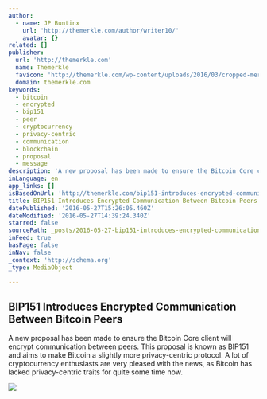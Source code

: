 ```yaml
---
author:
  - name: JP Buntinx
    url: 'http://themerkle.com/author/writer10/'
    avatar: {}
related: []
publisher:
  url: 'http://themerkle.com'
  name: Themerkle
  favicon: 'http://themerkle.com/wp-content/uploads/2016/03/cropped-merkle-white-1-192x192.png'
  domain: themerkle.com
keywords:
  - bitcoin
  - encrypted
  - bip151
  - peer
  - cryptocurrency
  - privacy-centric
  - communication
  - blockchain
  - proposal
  - message
description: 'A new proposal has been made to ensure the Bitcoin Core client will encrypt communication between peers. This proposal is known as BIP151 and aims to make Bitcoin a slightly more privacy-centric protocol. A lot of cryptocurrency enthusiasts are very pleased with the news, as Bitcoin has lacked privacy-centric traits for quite some time now.'
inLanguage: en
app_links: []
isBasedOnUrl: 'http://themerkle.com/bip151-introduces-encrypted-communication-between-bitcoin-peers/'
title: BIP151 Introduces Encrypted Communication Between Bitcoin Peers
datePublished: '2016-05-27T15:26:05.460Z'
dateModified: '2016-05-27T14:39:24.340Z'
starred: false
sourcePath: _posts/2016-05-27-bip151-introduces-encrypted-communication-between-bitcoin-pe.md
inFeed: true
hasPage: false
inNav: false
_context: 'http://schema.org'
_type: MediaObject

---
```

<article style=""><h1>BIP151 Introduces Encrypted Communication Between Bitcoin Peers</h1><p>A new proposal has been made to ensure the Bitcoin Core client will encrypt communication between peers. This proposal is known as BIP151 and aims to make Bitcoin a slightly more privacy-centric protocol. A lot of cryptocurrency enthusiasts are very pleased with the news, as Bitcoin has lacked privacy-centric traits for quite some time now.</p><img src="http://themerkle.com/wp-content/uploads/2016/05/shutterstock_390217249.jpg" /></article>